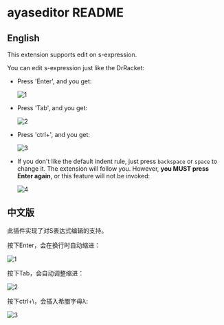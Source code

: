 # ayaseditor README

## English

This extension supports edit on s-expression.

You can edit s-expression just like the DrRacket:

- Press 'Enter', and you get:

  ![1](https://pic.downk.cc/item/5f7b0e2c160a154a67b208ca.gif)

- Press 'Tab', and you get:

  ![2](https://pic.downk.cc/item/5f7b0ecf160a154a67b22c0f.gif)

- Press 'ctrl+\', and you get:

  ![3](https://pic.downk.cc/item/5f7b0fb9160a154a67b26540.gif)

- If you don't like the default indent rule, just press `backspace` or `space` to change it. The extension will follow you. However, **you MUST press Enter again**, or this feature will not be invoked:
  
  ![4](https://pic.downk.cc/item/5f8270c31cd1bbb86b0de89f.gif)

## 中文版

此插件实现了对S表达式编辑的支持。

按下Enter，会在换行时自动缩进：

![1](https://pic.downk.cc/item/5f7b0e2c160a154a67b208ca.gif)

按下Tab，会自动调整缩进：

![2](https://pic.downk.cc/item/5f7b0ecf160a154a67b22c0f.gif)

按下ctrl+\，会插入希腊字母λ:

![3](https://pic.downk.cc/item/5f7b0fb9160a154a67b26540.gif)
